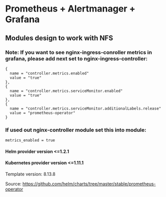 # Prometheus + Alertmanager + Grafana
## Modules design to work with NFS
### Note: If you want to see nginx-ingress-conroller metrics in grafana, please add next set to nginx-ingress-controller:
    {
      name = "controller.metrics.enabled"
      value = "true"
    },
    {
      name = "controller.metrics.serviceMonitor.enabled"
      value = "true"
    },
    {
      name = "controller.metrics.serviceMonitor.additionalLabels.release"
      value = "prometheus-operator"
    }
    
### If used out nginx-controller module set this into module:
    metrics_enabled = true
    
#### Helm provider version <=1.2.1
#### Kubernetes provider version <=1.11.1
Template version: 8.13.8


Source: https://github.com/helm/charts/tree/master/stable/prometheus-operator